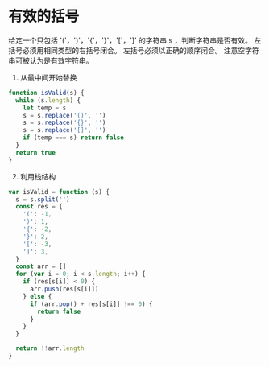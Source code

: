 # 有效的括号

给定一个只包括 '('，')'，'{'，'}'，'['，']' 的字符串 s ，判断字符串是否有效。
左括号必须用相同类型的右括号闭合。 左括号必须以正确的顺序闭合。 注意空字符串可被认为是有效字符串。

1. 从最中间开始替换

```js
function isValid(s) {
  while (s.length) {
    let temp = s
    s = s.replace('()', '')
    s = s.replace('{}', '')
    s = s.replace('[]', '')
    if (temp === s) return false
  }
  return true
}
```

2. 利用栈结构

```js
var isValid = function (s) {
  s = s.split('')
  const res = {
    '(': -1,
    ')': 1,
    '{': -2,
    '}': 2,
    '[': -3,
    ']': 3,
  }
  const arr = []
  for (var i = 0; i < s.length; i++) {
    if (res[s[i]] < 0) {
      arr.push(res[s[i]])
    } else {
      if (arr.pop() + res[s[i]] !== 0) {
        return false
      }
    }
  }

  return !!arr.length
}
```
